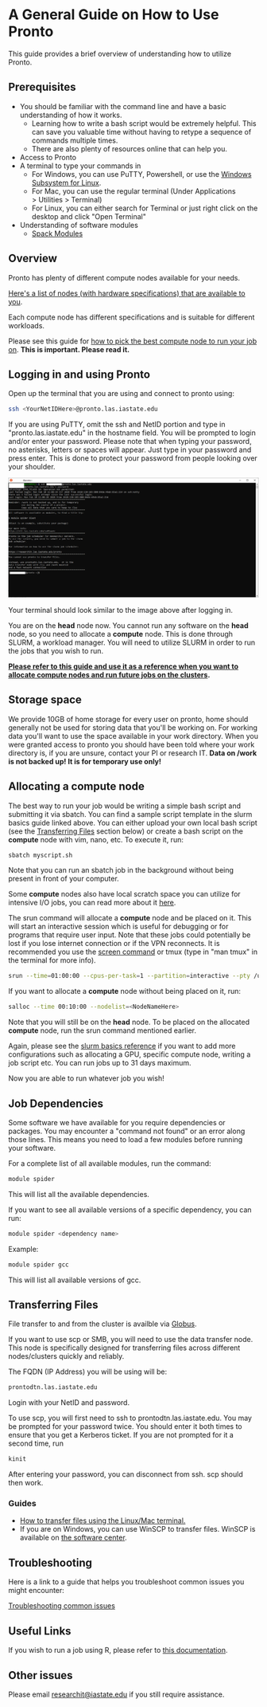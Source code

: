 # A General Guide on How to Use Pronto

This guide provides a brief overview of understanding how to utilize Pronto. 

Prerequisites
-------------

*   You should be familiar with the command line and have a basic understanding of how it works. 
    *   Learning how to write a bash script would be extremely helpful. This can save you valuable time without having to retype a sequence of commands multiple times.
    *   There are also plenty of resources online that can help you.
*   Access to Pronto
*   A terminal to type your commands in
    *   For Windows, you can use PuTTY, Powershell, or use the [Windows Subsystem for Linux](https://docs.microsoft.com/en-us/windows/wsl/install-win10).
    *   For Mac, you can use the regular terminal (Under Applications > Utilities > Terminal)
    *   For Linux, you can either search for Terminal or just right click on the desktop and click "Open Terminal"
*   Understanding of software modules
    *   [Spack Modules](spack_modules.md)

Overview
--------

Pronto has plenty of different compute nodes available for your needs. 

[Here's a list of nodes (with hardware specifications) that are available to you](hardware.md).

Each compute node has different specifications and is suitable for different workloads.

Please see this guide for [how to pick the best compute node to run your job on](picking_the_best_resource.md). **This is important. Please read it.** 

Logging in and using Pronto
---------------------------

Open up the terminal that you are using and connect to pronto using:

```bash
ssh <YourNetIDHere>@pronto.las.iastate.edu
```

If you are using PuTTY, omit the ssh and NetID portion and type in "pronto.las.iastate.edu" in the hostname field. You will be prompted to login and/or enter your password. Please note that when typing your password, no asterisks, letters or spaces will appear. Just type in your password and press enter. This is done to protect your password from people looking over your shoulder.

![pronto_window](img/pronto_intro.png)

Your terminal should look similar to the image above after logging in.

You are on the **head** node now. You cannot run any software on the **head** node, so you need to allocate a **compute** node. This is done through SLURM, a workload manager. You will need to utilize SLURM in order to run the jobs that you wish to run. 

**[Please refer to this guide and use it as a reference when you want to allocate compute nodes and run future jobs on the clusters](slurm_basics.md).**

Storage space
-------------

We provide 10GB of home storage for every user on pronto, home should generally not be used for storing data that you'll be working on. For working data you'll want to use the space available in your work directory. When you were granted access to pronto you should have been told where your work directory is, if you are unsure, contact your PI or research IT. **Data on /work is not backed up! It is for temporary use only!**

Allocating a compute node
-------------------------

The best way to run your job would be writing a simple bash script and submitting it via sbatch. You can find a sample script template in the slurm basics guide linked above. You can either upload your own local bash script (see the [Transferring Files](#transferring-files) section below) or create a bash script on the **compute** node with vim, nano, etc. To execute it, run: 

```bash
sbatch myscript.sh
```

Note that you can run an sbatch job in the background without being present in front of your computer.

Some **compute** nodes also have local scratch space you can utilize for intensive I/O jobs, you can read more about it [here](using-local-scratch-space-io-intensive-jobs).

The srun command will allocate a **compute** node and be placed on it. This will start an interactive session which is useful for debugging or for programs that require user input. Note that these jobs could potentially be lost if you lose internet connection or if the VPN reconnects. It is recommended you use the [screen command](https://researchit.las.iastate.edu/using-screen-protect-your-process) or tmux (type in "man tmux" in the terminal for more info).

```bash
srun --time=01:00:00 --cpus-per-task=1 --partition=interactive --pty /usr/bin/bash
```

If you want to allocate a **compute** node without being placed on it, run:

```bash
salloc --time 00:10:00 --nodelist=<NodeNameHere>
```

Note that you will still be on the **head** node. To be placed on the allocated **compute** node, run the srun command mentioned earlier. 

Again, please see the [slurm basics reference](slurm_basics.md) if you want to add more configurations such as allocating a GPU, specific compute node, writing a job script etc. You can run jobs up to 31 days maximum.

Now you are able to run whatever job you wish!

Job Dependencies
----------------

Some software we have available for you require dependencies or packages. You may encounter a "command not found" or an error along those lines. This means you need to load a few modules before running your software. 

For a complete list of all available modules, run the command:

```bash
module spider
```

This will list all the available dependencies. 

If you want to see all available versions of a specific dependency, you can run:

```bash
module spider <dependency name>
```

Example:

```bash
module spider gcc
```

This will list all available versions of gcc. 

Transferring Files
------------------

File transfer to and from the cluster is availble via [Globus](file_transfers/globus.md).

If you want to use scp or SMB, you will need to use the data transfer node. This node is specifically designed for transferring files across different nodes/clusters quickly and reliably. 

The FQDN (IP Address) you will be using will be:

```bash
prontodtn.las.iastate.edu
```

Login with your NetID and password.

To use scp, you will first need to ssh to prontodtn.las.iastate.edu. You may be prompted for your password twice. You should enter it both times to ensure that you get a Kerberos ticket. If you are not prompted for it a second time, run

```bash
kinit
```

After entering your password, you can disconnect from ssh. scp should then work.

### Guides

*   [How to transfer files using the Linux/Mac terminal.](https://researchit.las.iastate.edu/data-transfer-node-condo)
*   If you are on Windows, you can use WinSCP to transfer files. WinSCP is available on [the software center](https://researchit.las.iastate.edu/how-use-software-center-windows).

Troubleshooting
---------------

Here is a link to a guide that helps you troubleshoot common issues you might encounter:

[Troubleshooting common issues](troubleshooting/common_issues.md)

Useful Links
------------

If you wish to run a job using R, please refer to [this documentation](r.md).

Other issues
------------

Please email [researchit@iastate.edu](mailto:researchit@iastate.edu) if you still require assistance.